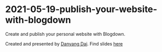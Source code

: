 # 2021-05-19-publish-your-website-with-blogdown

Create and publish your personal website with Blogdown. 

Created and presented by [Danyang Dai](https://twitter.com/Daidaidai2014).
Find slides [here](https://blogdownworkshop.netlify.app)
